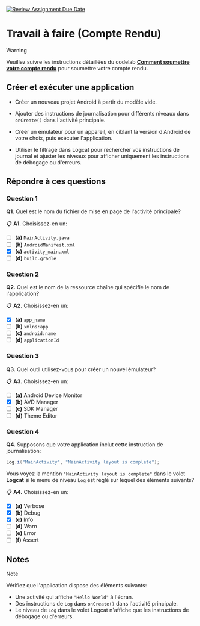 [![Review Assignment Due Date](https://classroom.github.com/assets/deadline-readme-button-22041afd0340ce965d47ae6ef1cefeee28c7c493a6346c4f15d667ab976d596c.svg)](https://classroom.github.com/a/-H8OJqff)
# Travail à faire (Compte Rendu)

> [!WARNING]  
> Veuillez suivre les instructions détaillées du codelab **[Comment soumettre votre compte rendu](https://codelabs-enetcom.khammami.tn/codelabs/soumettre-compte-rendu/)** pour soumettre votre compte rendu.

## Créer et exécuter une application

* Créer un nouveau projet Android à partir du modèle vide.

* Ajouter des instructions de journalisation pour différents niveaux dans `onCreate()` dans l'activité principale.

* Créer un émulateur pour un appareil, en ciblant la version d'Android de votre choix, puis exécuter l'application.

* Utiliser le filtrage dans Logcat pour rechercher vos instructions de journal et ajuster les niveaux pour afficher uniquement les instructions de débogage ou d'erreurs.

## Répondre à ces questions

### **Question 1**

**Q1.** Quel est le nom du fichier de mise en page de l'activité principale?

📋 **A1.** Choisissez-en un:

* [ ] **(a)** `MainActivity.java`
* [ ] **(b)** `AndroidManifest.xml`
* [x] **(c)** `activity_main.xml`
* [ ] **(d)** `build.gradle`

### **Question 2**

**Q2.** Quel est le nom de la ressource chaîne qui spécifie le nom de l'application?

📋 **A2.** Choisissez-en un:

* [x] **(a)** `app_name`
* [ ] **(b)** `xmlns:app`
* [ ] **(c)** `android:name`
* [ ] **(d)** `applicationId`

### **Question 3**

**Q3.** Quel outil utilisez-vous pour créer un nouvel émulateur?

📋 **A3.** Choisissez-en un:

* [ ] **(a)** Android Device Monitor
* [x] **(b)** AVD Manager
* [ ] **(c)** SDK Manager
* [ ] **(d)** Theme Editor

### **Question 4**

**Q4.** Supposons que votre application inclut cette instruction de journalisation:

```java
Log.i("MainActivity", "MainActivity layout is complete");
```

Vous voyez la mention `"MainActivity layout is complete"` dans le volet **Logcat** si le menu de niveau `Log` est réglé sur lequel des éléments suivants?

📋 **A4.** Choisissez-en un:

* [x] **(a)** Verbose
* [x] **(b)** Debug
* [x] **(c)** Info
* [ ] **(d)** Warn
* [ ] **(e)** Error
* [ ] **(f)** Assert

## Notes

> [!NOTE]  
>
> Vérifiez que l'application dispose des éléments suivants:
>
> * Une activité qui affiche `"Hello World"` à l'écran.
> * Des instructions de `Log` dans `onCreate()` dans l'activité principale.
> * Le niveau de `Log` dans le volet Logcat n'affiche que les instructions de débogage ou d'erreurs.
